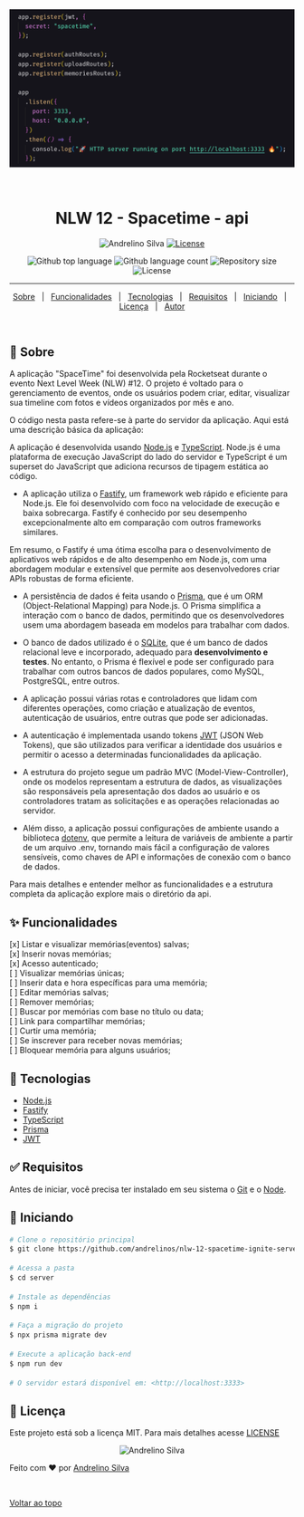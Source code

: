 <div align="center" id="top">
  <img src="./.github/print.png" alt="Server" />

  &#xa0;
</div>

<h1 align="center">NLW 12 - Spacetime - api</h1>

<p align="center">
  <img src="https://img.shields.io/static/v1?label=NLW-12&message=Spacetime&color=8257e5&labelColor=202024" alt="Andrelino Silva" />
  <a href="LICENSE"><img  src="https://img.shields.io/static/v1?label=License&message=MIT&color=8257e5&labelColor=202024" alt="License"></a>
</p>

<p align="center">
  <img alt="Github top language" src="https://img.shields.io/github/languages/top/andrelinos/nlw-12-spacetime-ignite-server?color=56BEB8">

  <img alt="Github language count" src="https://img.shields.io/github/languages/count/andrelinos/nlw-12-spacetime-ignite-server?color=56BEB8">

  <img alt="Repository size" src="https://img.shields.io/github/repo-size/andrelinos/nlw-12-spacetime-ignite-server?color=56BEB8">

  <img alt="License" src="https://img.shields.io/github/license/andrelinos/nlw-12-spacetime-ignite-server?color=56BEB8">

</p>

<hr>

<p align="center">
  <a href="#balloon-sobre">Sobre</a> &#xa0; | &#xa0;
  <a href="#sparkles-funcionalidades">Funcionalidades</a> &#xa0; | &#xa0;
  <a href="#rocket-tecnologias">Tecnologias</a> &#xa0; | &#xa0;
  <a href="#white_check_mark-requisitos">Requisitos</a> &#xa0; | &#xa0;
  <a href="#checkered_flag-iniciando">Iniciando</a> &#xa0; | &#xa0;
  <a href="#memo-licen%C3%A7a">Licença</a> &#xa0; | &#xa0;
  <a href="https://andrelino.dev" target="_blank">Autor</a>
</p>

<br>

## :balloon: Sobre ##

A aplicação "SpaceTime" foi desenvolvida pela Rocketseat durante o evento Next Level Week (NLW) #12. O projeto é voltado para o gerenciamento de eventos, onde os usuários podem criar, editar, visualizar sua timeline com fotos e vídeos organizados por mês e ano.

O código nesta pasta refere-se à parte do servidor da aplicação. Aqui está uma descrição básica da aplicação:

A aplicação é desenvolvida usando [Node.js](https://nodejs.org) e [TypeScript](https://www.typescriptlang.org/). Node.js é uma plataforma de execução JavaScript do lado do servidor e TypeScript é um superset do JavaScript que adiciona recursos de tipagem estática ao código.

- A aplicação utiliza o [Fastify](https://www.fastify.io/), um framework web rápido e eficiente para Node.js. Ele foi desenvolvido com foco na velocidade de execução e baixa sobrecarga. Fastify é conhecido por seu desempenho excepcionalmente alto em comparação com outros frameworks similares.

Em resumo, o Fastify é uma ótima escolha para o desenvolvimento de aplicativos web rápidos e de alto desempenho em Node.js, com uma abordagem modular e extensível que permite aos desenvolvedores criar APIs robustas de forma eficiente.

- A persistência de dados é feita usando o [Prisma](https://www.prisma.io/), que é um ORM (Object-Relational Mapping) para Node.js. O Prisma simplifica a interação com o banco de dados, permitindo que os desenvolvedores usem uma abordagem baseada em modelos para trabalhar com dados.

- O banco de dados utilizado é o [SQLite](https://www.sqlite.org/index.html), que é um banco de dados relacional leve e incorporado, adequado para **desenvolvimento e testes**. No entanto, o Prisma é flexível e pode ser configurado para trabalhar com outros bancos de dados populares, como MySQL, PostgreSQL, entre outros.

- A aplicação possui várias rotas e controladores que lidam com diferentes operações, como criação e atualização de eventos, autenticação de usuários, entre outras que pode ser adicionadas.

- A autenticação é implementada usando tokens [JWT](https://jwt.io/) (JSON Web Tokens), que são utilizados para verificar a identidade dos usuários e permitir o acesso a determinadas funcionalidades da aplicação.

- A estrutura do projeto segue um padrão MVC (Model-View-Controller), onde os modelos representam a estrutura de dados, as visualizações são responsáveis pela apresentação dos dados ao usuário e os controladores tratam as solicitações e as operações relacionadas ao servidor.

- Além disso, a aplicação possui configurações de ambiente usando a biblioteca [dotenv](https://www.npmjs.com/package/dotenv), que permite a leitura de variáveis de ambiente a partir de um arquivo .env, tornando mais fácil a configuração de valores sensíveis, como chaves de API e informações de conexão com o banco de dados.

Para mais detalhes e entender melhor as funcionalidades e a estrutura completa da aplicação explore mais o diretório da api.

## :sparkles: Funcionalidades ##

[x] Listar e visualizar memórias(eventos) salvas;\
[x] Inserir novas memórias;\
[x] Acesso autenticado;\
[ ] Visualizar memórias únicas;\
[ ] Inserir data e hora específicas para uma memória;\
[ ] Editar memórias salvas;\
[ ] Remover memórias;\
[ ] Buscar por memórias com base no título ou data;\
[ ] Link para compartilhar memórias;\
[ ] Curtir uma memória;\
[ ] Se inscrever para receber novas memórias;\
[ ] Bloquear memória para alguns usuários;

## :rocket: Tecnologias ##

- [Node.js](https://nodejs.org/en/)
- [Fastify](https://www.fastify.io/)
- [TypeScript](https://www.typescriptlang.org/)
- [Prisma](https://www.prisma.io/)
- [JWT](https://jwt.io/)

## :white_check_mark: Requisitos ##

Antes de iniciar, você precisa ter instalado em seu sistema o [Git](https://git-scm.com) e o [Node](https://nodejs.org/).

## :checkered_flag: Iniciando ##

```bash
# Clone o repositório principal
$ git clone https://github.com/andrelinos/nlw-12-spacetime-ignite-server

# Acessa a pasta
$ cd server

# Instale as dependências
$ npm i

# Faça a migração do projeto
$ npx prisma migrate dev

# Execute a aplicação back-end
$ npm run dev

# O servidor estará disponível em: <http://localhost:3333>
```

## :memo: Licença ##

Este projeto está sob a licença MIT. Para mais detalhes acesse [LICENSE](LICENSE)

<p align="center">
  <img alt="Andrelino Silva" src="https://avatars.githubusercontent.com/u/35929943?v=4" width="100px" />
</p>

Feito com :heart: por <a href="https://andrelino.dev" target="_blank">Andrelino Silva</a>

&#xa0;

<a href="#top">Voltar ao topo</a>

